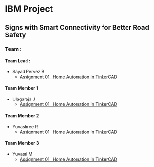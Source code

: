 # IBM Project

## Signs with Smart Connectivity for Better Road Safety

### Team :

#### Team Lead :
- Sayad Pervez B
    - [Assignment 01 : Home Automation in TinkerCAD](./Assignments/Team%20Lead/Assignment-01/Readme.md)
#### Team Member 1
- Ulagaraja J
    - [Assignment 01 : Home Automation in TinkerCAD](./Assignments/Team%20Member%201/Assignment-01/Readme.md)
#### Team Member 2
- Yuvashree R
    - [Assignment 01 : Home Automation in TinkerCAD](./Assignments/Team%20Member%202/Assignment-01/Readme.md)
#### Team Member 3
- Yuvasri M
    - [Assignment 01 : Home Automation in TinkerCAD](./Assignments/Team%20Member%203/Assignment-01/Readme.md)
